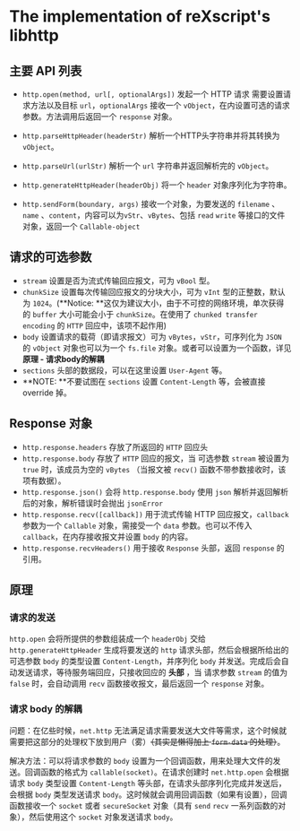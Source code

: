 # The implementation of reXscript's libhttp

## 主要 API 列表

- `http.open(method, url[, optionalArgs])` 发起一个 HTTP 请求 需要设置请求方法以及目标 `url`，`optionalArgs` 接收一个 `vObject`，在内设置可选的请求参数。方法调用后返回一个 `response` 对象。

- `http.parseHttpHeader(headerStr)` 解析一个HTTP头字符串并将其转换为 `vObject`。
- `http.parseUrl(urlStr)` 解析一个 `url` 字符串并返回解析完的 `vObject`。
- `http.generateHttpHeader(headerObj)` 将一个 `header` 对象序列化为字符串。
- `http.sendForm(boundary, args)` 接收一个对象，为要发送的 `filename` 、`name` 、`content`，内容可以为`vStr`、`vBytes`、包括 `read` `write` 等接口的文件对象，返回一个 `Callable-object`

## 请求的可选参数

- `stream` 设置是否为流式传输回应报文，可为 `vBool` 型。
- `chunkSize` 设置每次传输回应报文的分块大小，可为 `vInt` 型的正整数，默认为 `1024`。(**Notice: **这仅为建议大小，由于不可控的网络环境，单次获得的 `buffer` 大小可能会小于 `chunkSize`。在使用了 `chunked transfer encoding` 的 `HTTP` 回应中，该项不起作用)
- `body` 设置请求的载荷（即请求报文）可为 `vBytes`，`vStr`，可序列化为 `JSON` 的 `vObject` 对象也可以为一个 `fs.file` 对象。或者可以设置为一个函数，详见 **原理 - 请求body的解耦**
- `sections` 头部的数据段，可以在这里设置 `User-Agent` 等。
- **NOTE: **不要试图在 `sections` 设置 `Content-Length` 等，会被直接 override 掉。

## Response 对象

- `http.response.headers` 存放了所返回的 `HTTP` 回应头
- `http.response.body` 存放了 `HTTP` 回应的报文，当 可选参数 `stream` 被设置为 `true` 时，该成员为空的 `vBytes` （当报文被 `recv()` 函数不带参数接收时，该项有数据）。
- `http.response.json()` 会将 `http.response.body` 使用 `json` 解析并返回解析后的对象，解析错误时会抛出 `jsonError`
- `http.response.recv([callback])` 用于流式传输 HTTP 回应报文，`callback` 参数为一个 `Callable` 对象，需接受一个 `data` 参数。也可以不传入`callback`，在内存接收报文并设置 `body` 的内容。
- `http.response.recvHeaders()` 用于接收 `Response` 头部，返回 `response` 的引用。

## 原理

### 请求的发送

`http.open` 会将所提供的参数组装成一个 `headerObj` 交给 `http.generateHttpHeader` 生成将要发送的 `http` 请求头部，然后会根据所给出的可选参数 `body` 的类型设置 `Content-Length`，并序列化 `body` 并发送。完成后会自动发送请求，等待服务端回应，只接收回应的 **头部** ，当 请求参数 `stream` 的值为 `false` 时，会自动调用 `recv` 函数接收报文，最后返回一个 `response` 对象。

### 请求 body 的解耦

问题：在亿些时候，`net.http` 无法满足请求需要发送大文件等需求，这个时候就需要把这部分的处理权下放到用户（雾）<s>（其实是懒得加上 `form-data` 的处理）</s>。

解决方法：可以将请求参数的 `body` 设置为一个回调函数，用来处理大文件的发送。回调函数的格式为 `callable(socket)`。在请求创建时 `net.http.open` 会根据请求 `body` 类型设置 `Content-Length` 等头部，在请求头部序列化完成并发送后，会根据 `body` 类型发送请求 `body`。这时候就会调用回调函数（如果有设置），回调函数接收一个 `socket` 或者 `secureSocket` 对象（具有 `send` `recv` 一系列函数的对象），然后使用这个 `socket` 对象发送请求 `body`。